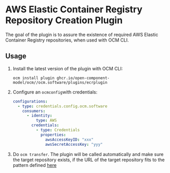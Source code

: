 # AWS Elastic Container Registry Repository Creation Plugin

The goal of the plugin is to assure the existence of required AWS Elastic Container Registry repositories, when used with OCM CLI.

## Usage

1. Install the latest version of the plugin with OCM CLI:

    ```console
    ocm install plugin ghcr.io/open-component-model/ocm//ocm.software/plugins/ecrplugin
    ```

2. Configure an `ocmconfig`with credentials:

    ```yaml
    configurations:
      - type: credentials.config.ocm.software
        consumers:
          - identity:
              type: AWS
            credentials:
              - type: Credentials
                properties:
                  awsAccessKeyID: "xxx"
                  awsSecretAccessKey: "yyy"
    ```

3. Do `ocm transfer`. The plugin will be called automatically and make sure the target repository exists,
if the URL of the target repository fits to the pattern defined [here](https://github.com/open-component-model/ocm/blob/main/cmds/ecrplugin/actions/action.go#L110)
